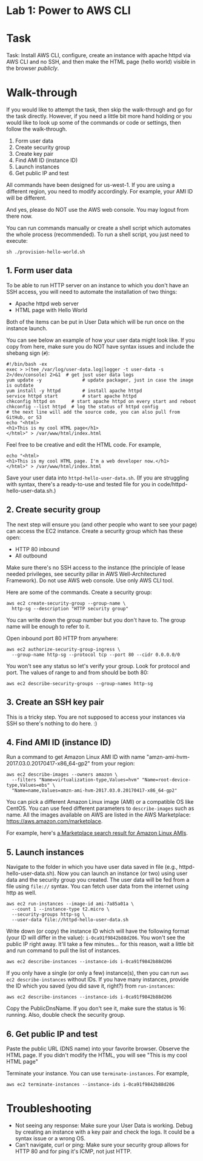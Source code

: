 # Lab 1: Power to AWS CLI

# Task

Task: Install AWS CLI, configure, create an instance with apache httpd via AWS CLI and no SSH, and then make the HTML page (hello world) visible in the browser *publicly*.


# Walk-through

If you would like to attempt the task, then skip the walk-through and go for the task directly. However, if you need a little bit more hand holding or you would like to look up some of the commands or code or settings, then follow the walk-through.

1. Form user data
3. Create security group
3. Create key pair
4. Find AMI ID (instance ID)
5. Launch instances
6. Get public IP and test

All commands have been designed for us-west-1. If you are using a different region, you need to modify accordingly. For example, your AMI ID will be different.

And yes, please do NOT use the AWS web console. You may logout from there now.

You can run commands manually or create a shell script which automates the whole process (recommended). To run a shell script, you just need to execute:

```
sh ./provision-hello-world.sh
```

## 1. Form user data

To be able to run HTTP server on an instance to which you don't have an SSH access, you will need to automate the installation of two things: 

* Apache httpd web server
* HTML page with Hello World

Both of the items can be put in User Data which will be run once on the instance launch. 

You can see below an example of how your user data might look like. If you copy from here, make sure you do NOT have syntax issues and include the shebang sign (`#`):

```
#!/bin/bash -ex
exec > >(tee /var/log/user-data.log|logger -t user-data -s 2>/dev/console) 2>&1  # get just user data logs
yum update -y				# update packager, just in case the image is outdate
yum install -y httpd 		# install apache httpd
service httpd start 		# start apache httpd
chkconfig httpd on  	# start apache httpd on every start and reboot
chkconfig --list httpd	# log the status of httpd config
# the next line will add the source code, you can also pull from GitHub, or S3
echo "<html>
<h1>This is my cool HTML page</h1>
</html>" > /var/www/html/index.html
```

Feel free to be creative and edit the HTML code. For example,

```
echo "<html>
<h1>This is my cool HTML page. I'm a web developer now.</h1>
</html>" > /var/www/html/index.html
```

Save your user data into `httpd-hello-user-data.sh`. (If you are struggling with syntax, there's a ready-to-use and tested file for you in code/httpd-hello-user-data.sh.)

## 2. Create security group

The next step will ensure you (and other people who want to see your page) can access the EC2 instance. Create a security group which has these open:

* HTTP 80 inbound
* All outbound

Make sure there's no SSH access to the instance (the principle of lease needed privileges, see security pillar in AWS Well-Architectured Framework). Do not use AWS web console. Use only AWS CLI tool.

Here are some of the commands. Create a security group:

```
aws ec2 create-security-group --group-name \
  http-sg --description "HTTP security group"
```

You can write down the group number but you don't have to. The group name will be enough to refer to it.

Open inbound port 80 HTTP from anywhere:

```
aws ec2 authorize-security-group-ingress \
  --group-name http-sg --protocol tcp --port 80 --cidr 0.0.0.0/0
```

You won't see any status so let's verify your group. Look for protocol and port. The values of range to and from should be both 80:

```
aws ec2 describe-security-groups --group-names http-sg
```

## 3. Create an SSH key pair

This is a tricky step. You are not supposed to access your instances via SSH so there's nothing to do here. :)

## 4. Find AMI ID (instance ID)

Run a command to get Amazon Linux AMI ID with name "amzn-ami-hvm-2017.03.0.20170417-x86_64-gp2" from your region:

```
aws ec2 describe-images --owners amazon \
  --filters "Name=virtualization-type,Values=hvm" "Name=root-device-type,Values=ebs" \
  "Name=name,Values=amzn-ami-hvm-2017.03.0.20170417-x86_64-gp2"
```

You can pick a different Amazon Linux image (AMI) or a compatible OS like CentOS. You can use feed different parameters to `describe-images` such as name. All the images available on AWS are listed in the AWS Marketplace: <https://aws.amazon.com/marketplace>.

For example, here's [a Marketplace search result for Amazon Linux AMIs](https://aws.amazon.com/marketplace/search/results?x=0&y=0&searchTerms=amazon+linux&page=1&ref_=nav_search_box).

## 5. Launch instances

Navigate to the folder in which you have user data saved in file (e.g., httpd-hello-user-data.sh). Now you can launch an instance (or two) using user data and the security group you created. The user data will be fed from a file using `file://` syntax. You can fetch user data from the internet using http as well.

```
aws ec2 run-instances --image-id ami-7a85a01a \
  --count 1 --instance-type t2.micro \
  --security-groups http-sg \
  --user-data file://httpd-hello-user-data.sh
```

Write down (or copy) the instance ID which will have the following format (your ID will differ in the value): `i-0ca91f9842b88d206`. You won't see the public IP right away. It'll take a few minutes... for this reason, wait a little bit and run command to pull the list of instances.

```
aws ec2 describe-instances --instance-ids i-0ca91f9842b88d206
```

If you only have a single (or only a few) instance(s), then you can run `aws ec2 describe-instances` without IDs. 
If you have many instances, provide the ID which you saved (you did save it, right?) from `run-instances`:

```
aws ec2 describe-instances --instance-ids i-0ca91f9842b88d206
```

Copy the PublicDnsName. If you don't see it, make sure the status is 16: running. Also, double check the security group.

## 6. Get public IP and test

Paste the public URL (DNS name) into your favorite browser. Observe the HTML page. If you didn't modify the HTML, you will see "This is my cool HTML page"

Terminate your instance. You can use `terminate-instances`. For example, 

```
aws ec2 terminate-instances --instance-ids i-0ca91f9842b88d206
```

# Troubleshooting

* Not seeing any response: Make sure your User Data is working. Debug by creating an instance with a key pair and check the logs. It could be a syntax issue or a wrong OS.
* Can't navigate, curl or ping: Make sure your security group allows for HTTP 80 and for ping it's ICMP, not just HTTP.
